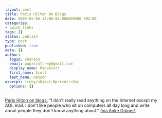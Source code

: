 ```yaml
---
layout: post
title: Paris Hilton On Blogs
date: 2005-05-06 14:06:55.000000000 +02:00
categories:
- quick links
tags: []
status: publish
type: post
published: true
meta: {}
author:
  login: shanson
  email: papascott-wp@gmail.com
  display_name: PapaScott
  first_name: Scott
  last_name: Hanson
excerpt: !ruby/object:Hpricot::Doc
  options: {}
---
```

<p><a href="http://www.foxnews.com/story/0,2933,155431,00.html">Paris Hilton on blogs:</a> "I don't really read anything on the Internet except my AOL mail. I don't like people who sit on computers all day long and write about people they don't know anything about." <a href="http://www.ankegroener.de/?p=812">(via Anke Gr&ouml;ner)</a></p>
